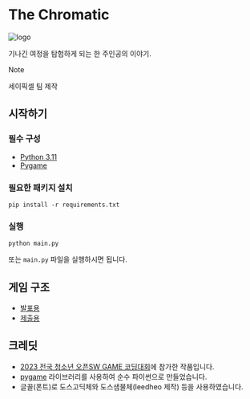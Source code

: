 # The Chromatic
![logo](https://i.imgur.com/gmtxAGp.png)

기나긴 여정을 탐험하게 되는 한 주인공의 이야기.
 > [!NOTE]
 > 세이픽셀 팀 제작

## 시작하기
### 필수 구성
- [Python 3.11](https://www.python.org/downloads/release/python-3114/)
- [Pygame](https://github.com/pygame/pygame)

### 필요한 패키지 설치
```
pip install -r requirements.txt
```

### 실행
```
python main.py
```
또는 `main.py` 파일을 실행하시면 됩니다.

## 게임 구조
- [발표용](./docs/presentation/README.md)
- [제출용](./docs/submission/README.md)

## 크레딧
- [2023 전국 청소년 오픈SW GAME 코딩대회](https://histarter0829.wixsite.com/2nd-hygamejam)에 참가한 작품입니다.
- [pygame](https://github.com/pygame/pygame) 라이브러리를 사용하여 순수 파이썬으로 만들었습니다.
- 글꼴(폰트)로 도스고딕체와 도스샘물체(leedheo 제작) 등을 사용하였습니다.
